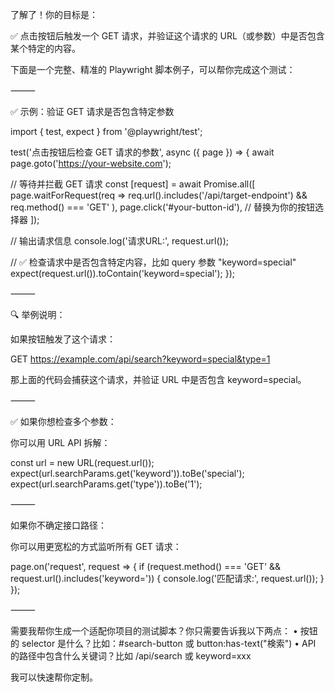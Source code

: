 了解了！你的目标是：

✅ 点击按钮后触发一个 GET 请求，并验证这个请求的 URL（或参数）中是否包含某个特定的内容。

下面是一个完整、精准的 Playwright 脚本例子，可以帮你完成这个测试：

⸻

✅ 示例：验证 GET 请求是否包含特定参数

import { test, expect } from '@playwright/test';

test('点击按钮后检查 GET 请求的参数', async ({ page }) => {
  await page.goto('https://your-website.com');

  // 等待并拦截 GET 请求
  const [request] = await Promise.all([
    page.waitForRequest(req =>
      req.url().includes('/api/target-endpoint') &&
      req.method() === 'GET'
    ),
    page.click('#your-button-id'), // 替换为你的按钮选择器
  ]);

  // 输出请求信息
  console.log('请求URL:', request.url());

  // ✅ 检查请求中是否包含特定内容，比如 query 参数 "keyword=special"
  expect(request.url()).toContain('keyword=special');
});


⸻

🔍 举例说明：

如果按钮触发了这个请求：

GET https://example.com/api/search?keyword=special&type=1

那上面的代码会捕获这个请求，并验证 URL 中是否包含 keyword=special。

⸻

✅ 如果你想检查多个参数：

你可以用 URL API 拆解：

const url = new URL(request.url());
expect(url.searchParams.get('keyword')).toBe('special');
expect(url.searchParams.get('type')).toBe('1');


⸻

如果你不确定接口路径：

你可以用更宽松的方式监听所有 GET 请求：

page.on('request', request => {
  if (request.method() === 'GET' && request.url().includes('keyword=')) {
    console.log('匹配请求:', request.url());
  }
});


⸻

需要我帮你生成一个适配你项目的测试脚本？你只需要告诉我以下两点：
	•	按钮的 selector 是什么？比如：#search-button 或 button:has-text("検索")
	•	API 的路径中包含什么关键词？比如 /api/search 或 keyword=xxx

我可以快速帮你定制。
